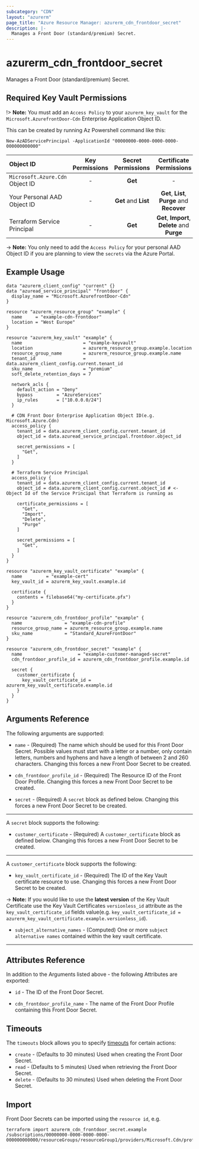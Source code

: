 ```yaml
---
subcategory: "CDN"
layout: "azurerm"
page_title: "Azure Resource Manager: azurerm_cdn_frontdoor_secret"
description: |-
  Manages a Front Door (standard/premium) Secret.
---
```


# azurerm_cdn_frontdoor_secret

Manages a Front Door (standard/premium) Secret.

## Required Key Vault Permissions

!> **Note:** You must add an `Access Policy` to your `azurerm_key_vault` for the `Microsoft.AzurefrontDoor-Cdn` Enterprise Application Object ID.

This can be created by running Az Powershell command like this:

```New-AzADServicePrincipal -ApplicationId "00000000-0000-0000-0000-000000000000"```

| Object ID                                | Key Permissions | Secret Permissions   | Certificate Permissions                       |
|:-----------------------------------------|:---------------:|:--------------------:|:---------------------------------------------:|
| `Microsoft.Azure.Cdn` Object ID          | -               | **Get**              | -                                             |
| Your Personal AAD Object ID              | -               | **Get** and **List** | **Get**, **List**, **Purge** and **Recover**  |
| Terraform Service Principal              | -               | **Get**              | **Get**, **Import**, **Delete** and **Purge** |

-> **Note:** You only need to add the `Access Policy` for your personal AAD Object ID if you are planning to view the `secrets` via the Azure Portal.

## Example Usage

```hcl
data "azurerm_client_config" "current" {}
data "azuread_service_principal" "frontdoor" {
  display_name = "Microsoft.AzurefrontDoor-Cdn"
}

resource "azurerm_resource_group" "example" {
  name     = "example-cdn-frontdoor"
  location = "West Europe"
}

resource "azurerm_key_vault" "example" {
  name                       = "example-keyvault"
  location                   = azurerm_resource_group.example.location
  resource_group_name        = azurerm_resource_group.example.name
  tenant_id                  = data.azurerm_client_config.current.tenant_id
  sku_name                   = "premium"
  soft_delete_retention_days = 7

  network_acls {
    default_action = "Deny"
    bypass         = "AzureServices"
    ip_rules       = ["10.0.0.0/24"]
  }

  # CDN Front Door Enterprise Application Object ID(e.g. Microsoft.Azure.Cdn)
  access_policy {
    tenant_id = data.azurerm_client_config.current.tenant_id
    object_id = data.azuread_service_principal.frontdoor.object_id

    secret_permissions = [
      "Get",
    ]
  }

  # Terraform Service Principal
  access_policy {
    tenant_id = data.azurerm_client_config.current.tenant_id
    object_id = data.azurerm_client_config.current.object_id # <- Object Id of the Service Principal that Terraform is running as

    certificate_permissions = [
      "Get",
      "Import",
      "Delete",
      "Purge"
    ]

    secret_permissions = [
      "Get",
    ]
  }
}

resource "azurerm_key_vault_certificate" "example" {
  name         = "example-cert"
  key_vault_id = azurerm_key_vault.example.id

  certificate {
    contents = filebase64("my-certificate.pfx")
  }
}

resource "azurerm_cdn_frontdoor_profile" "example" {
  name                = "example-cdn-profile"
  resource_group_name = azurerm_resource_group.example.name
  sku_name            = "Standard_AzureFrontDoor"
}

resource "azurerm_cdn_frontdoor_secret" "example" {
  name                     = "example-customer-managed-secret"
  cdn_frontdoor_profile_id = azurerm_cdn_frontdoor_profile.example.id

  secret {
    customer_certificate {
      key_vault_certificate_id = azurerm_key_vault_certificate.example.id
    }
  }
}
```

## Arguments Reference

The following arguments are supported:

* `name` - (Required) The name which should be used for this Front Door Secret. Possible values must start with a letter or a number, only contain letters, numbers and hyphens and have a length of between 2 and 260 characters. Changing this forces a new Front Door Secret to be created.

* `cdn_frontdoor_profile_id` - (Required) The Resource ID of the Front Door Profile. Changing this forces a new Front Door Secret to be created.

* `secret` - (Required) A `secret` block as defined below. Changing this forces a new Front Door Secret to be created.

---

A `secret` block supports the following:

* `customer_certificate` - (Required) A `customer_certificate` block as defined below. Changing this forces a new Front Door Secret to be created.

---

A `customer_certificate` block supports the following:

* `key_vault_certificate_id` - (Required) The ID of the Key Vault certificate resource to use. Changing this forces a new Front Door Secret to be created.

-> **Note:** If you would like to use the **latest version** of the Key Vault Certificate use the Key Vault Certificates `versionless_id` attribute as the `key_vault_certificate_id` fields value(e.g. `key_vault_certificate_id = azurerm_key_vault_certificate.example.versionless_id`).

* `subject_alternative_names` - (Computed) One or more `subject alternative names` contained within the key vault certificate.

---

## Attributes Reference

In addition to the Arguments listed above - the following Attributes are exported:

* `id` - The ID of the Front Door Secret.

* `cdn_frontdoor_profile_name` - The name of the Front Door Profile containing this Front Door Secret.

## Timeouts

The `timeouts` block allows you to specify [timeouts](https://www.terraform.io/docs/configuration/resources.html#timeouts) for certain actions:

* `create` - (Defaults to 30 minutes) Used when creating the Front Door Secret.
* `read` - (Defaults to 5 minutes) Used when retrieving the Front Door Secret.
* `delete` - (Defaults to 30 minutes) Used when deleting the Front Door Secret.

## Import

Front Door Secrets can be imported using the `resource id`, e.g.

```shell
terraform import azurerm_cdn_frontdoor_secret.example /subscriptions/00000000-0000-0000-0000-000000000000/resourceGroups/resourceGroup1/providers/Microsoft.Cdn/profiles/profile1/secrets/secrets1
```
